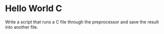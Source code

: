 # Hello World C
Write a script that runs a C file through the preprocessor and save the result into another file.
